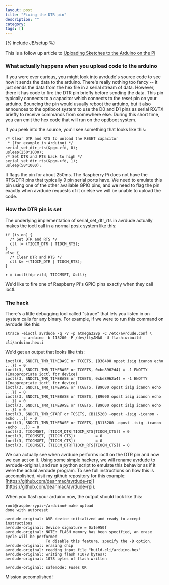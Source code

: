 ```yaml
---
layout: post
title: "Fixing the DTR pin"
description: ""
category: 
tags: []
---
```

{% include JB/setup %}

This is a follow up article to [Uploading Sketches to the Arduino on the Pi](/2012/08/10/uploading-sketches-to-the-arduino-on-the-pi/)

### What actually happens when you upload code to the arduino

If you were ever curious, you might look into avrdude's source code to see how it sends the data to the arduino.  There's really
nothing too fancy -- it just sends the data from the hex file in a serial stream of data.  However, there it has code to fire
the DTR pin briefly before sending the data.  This pin typically connects to a capacitor which connects to the reset pin
on your arduino.  Bouncing the pin would usually reboot the arduino, but it also announces to the optiboot system to use
the D0 and D1 pins as serial RX/TX briefly to receive commands from somewhere else.  During this short time, you can emit
the hex code that will run on the optiboot system.

If you peek into the source, you'll see something that looks like this:

    /* Clear DTR and RTS to unload the RESET capacitor 
     * (for example in Arduino) */
    serial_set_dtr_rts(&pgm->fd, 0);
    usleep(250*1000);
    /* Set DTR and RTS back to high */
    serial_set_dtr_rts(&pgm->fd, 1);
    usleep(50*1000);

It flags the pin for about 250ms.  The Raspberry Pi does not have the RTS/DTR pins that typically 9 pin serial ports have.  We need
to emulate this pin using one of the other available GPIO pins, and we need to flag the pin exactly when avrdude requests of it or
else we will be unable to upload the code.

### How the DTR pin is set

The underlying implementation of serial_set_dtr_rts in avrdude actually makes the ioctl call in a normal posix system like this:

    if (is_on) {
      /* Set DTR and RTS */
      ctl |= (TIOCM_DTR | TIOCM_RTS);
    }
    else {
      /* Clear DTR and RTS */
      ctl &= ~(TIOCM_DTR | TIOCM_RTS);
    }

    r = ioctl(fdp->ifd, TIOCMSET, &ctl);

We'd like to fire one of Raspberry Pi's GPIO pins exactly when they call ioctl.

### The hack

There's a little debugging tool called "strace" that lets you listen in on system calls for any binary.  For example, if we were to
run this command on avrdude like this:

    strace -eioctl avrdude -q -V -p atmega328p -C /etc/avrdude.conf \
           -c arduino -b 115200 -P /dev/ttyAMA0 -U flash:w:build-cli/arduino.hex:i

We'd get an output that looks like this:

    ioctl(0, SNDCTL_TMR_TIMEBASE or TCGETS, {B38400 opost isig icanon echo ...}) = 0
    ioctl(3, SNDCTL_TMR_TIMEBASE or TCGETS, 0xbe8962d4) = -1 ENOTTY (Inappropriate ioctl for device)
    ioctl(3, SNDCTL_TMR_TIMEBASE or TCGETS, 0xbe8962a4) = -1 ENOTTY (Inappropriate ioctl for device)
    ioctl(3, SNDCTL_TMR_TIMEBASE or TCGETS, {B9600 opost isig icanon echo ...}) = 0
    ioctl(3, SNDCTL_TMR_TIMEBASE or TCGETS, {B9600 opost isig icanon echo ...}) = 0
    ioctl(3, SNDCTL_TMR_TIMEBASE or TCGETS, {B9600 opost isig icanon echo ...}) = 0
    ioctl(3, SNDCTL_TMR_START or TCSETS, {B115200 -opost -isig -icanon -echo ...}) = 0
    ioctl(3, SNDCTL_TMR_TIMEBASE or TCGETS, {B115200 -opost -isig -icanon -echo ...}) = 0
    ioctl(3, TIOCMGET, [TIOCM_DTR|TIOCM_RTS|TIOCM_CTS]) = 0
    ioctl(3, TIOCMSET, [TIOCM_CTS])         = 0
    ioctl(3, TIOCMGET, [TIOCM_CTS])         = 0
    ioctl(3, TIOCMSET, [TIOCM_DTR|TIOCM_RTS|TIOCM_CTS]) = 0

We can actually see when avrdude performs ioctl on the DTR pin and now we can act on it.  Using some simple hackery, we will rename avrdude to
avrdude-original, and run a python script to emulate this behavior as if it were the actual avrdude program.  To see full instructions
on how this is accomplished, visit my github repository for this example: [https://github.com/deanmao/avrdude-rpi](https://github.com/deanmao/avrdude-rpi).

When you flash your arduino now, the output should look like this:

    root@raspberrypi:~/arduino# make upload
    done with autoreset

    avrdude-original: AVR device initialized and ready to accept instructions
    avrdude-original: Device signature = 0x1e950f
    avrdude-original: NOTE: FLASH memory has been specified, an erase cycle will be performed
                      To disable this feature, specify the -D option.
    avrdude-original: erasing chip
    avrdude-original: reading input file "build-cli/arduino.hex"
    avrdude-original: writing flash (1078 bytes):
    avrdude-original: 1078 bytes of flash written

    avrdude-original: safemode: Fuses OK

Mission accomplished!
